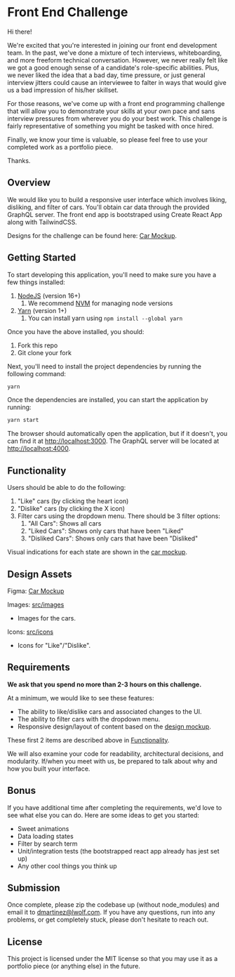 # Front End Challenge

Hi there!

We're excited that you're interested in joining our front end development team. In the past, we've done a mixture of tech interviews, whiteboarding, and more freeform technical conversation. However, we never really felt like we got a good enough sense of a candidate's role-specific abilities. Plus, we never liked the idea that a bad day, time pressure, or just general interview jitters could cause an interviewee to falter in ways that would give us a bad impression of his/her skillset.

For those reasons, we've come up with a front end programming challenge that will allow you to demonstrate your skills at your own pace and sans interview pressures from wherever you do your best work. This challenge is fairly representative of something you might be tasked with once hired.

Finally, we know your time is valuable, so please feel free to use your completed work as a portfolio piece.

Thanks.

## Overview

We would like you to build a responsive user interface which involves liking, disliking, and filter of cars. You'll obtain car data through the provided GraphQL server. The front end app is bootstraped using Create React App along with TailwindCSS.

Designs for the challenge can be found here: [Car Mockup](https://www.figma.com/file/Oiz8zLSGS5Okvqso0H3b4Z/Frontend-Challenge-Sports-Cars?node-id=1%3A2).

## Getting Started

To start developing this application, you'll need to make sure you have a few things installed:

1. [NodeJS](https://nodejs.org/en/) (version 16+)
   1. We recommend [NVM](https://github.com/creationix/nvm#installation) for managing node versions
2. [Yarn](https://yarnpkg.com/lang/en/docs/install/) (version 1+)
   1. You can install yarn using `npm install --global yarn`

Once you have the above installed, you should:
1. Fork this repo
2. Git clone your fork

Next, you'll need to install the project dependencies by running the following command:
```sh
yarn
```

Once the dependencies are installed, you can start the application by running:
```sh
yarn start
```

The browser should automatically open the application, but if it doesn't, you can find it at [http://localhost:3000](http://localhost:3000). The GraphQL server will be located at [http://localhost:4000](http://localhost:4000).

## Functionality

Users should be able to do the following:
1. "Like" cars (by clicking the heart icon)
1. "Dislike" cars (by clicking the X icon)
1. Filter cars using the dropdown menu. There should be 3 filter options:
    1. "All Cars": Shows all cars
    1. "Liked Cars": Shows only cars that have been "Liked"
    1. "Disliked Cars": Shows only cars that have been "Disliked"

Visual indications for each state are shown in the [car mockup](https://www.figma.com/file/Oiz8zLSGS5Okvqso0H3b4Z/Frontend-Challenge-Sports-Cars?node-id=1%3A2).

## Design Assets
Figma: [Car Mockup](https://www.figma.com/file/Oiz8zLSGS5Okvqso0H3b4Z/Frontend-Challenge-Sports-Cars?node-id=1%3A2)

Images: [src/images](src/images)
- Images for the cars.

Icons: [src/icons](src/icons)
- Icons for "Like"/"Dislike".

## Requirements

**We ask that you spend no more than 2-3 hours on this challenge.**

At a minimum, we would like to see these features:
- The ability to like/dislike cars and associated changes to the UI.
- The ability to filter cars with the dropdown menu.
- Responsive design/layout of content based on the [design mockup](https://www.figma.com/file/Oiz8zLSGS5Okvqso0H3b4Z/Frontend-Challenge-Sports-Cars?node-id=1%3A2).

These first 2 items are described above in [Functionality](#functionality).

We will also examine your code for readability, architectural decisions, and modularity. If/when you meet with us, be prepared to talk about why and how you built your interface.

## Bonus

If you have additional time after completing the requirements, we'd love to see what else you can do. Here are some ideas to get you started:
- Sweet animations
- Data loading states
- Filter by search term
- Unit/integration tests (the bootstrapped react app already has jest set up)
- Any other cool things you think up

## Submission

Once complete, please zip the codebase up (without node_modules) and email it to dmartinez@lwolf.com. If you have any questions, run into any problems, or get completely stuck, please don't hesitate to reach out.

## License

This project is licensed under the MIT license so that you may use it as a portfolio piece (or anything else) in the future.
